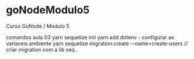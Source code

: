 # goNodeModulo5
Curso GoNode / Modulo 5

comandos aula 03
yarn sequelize init
yarn add dotenv - configurar as variaveis ambiente
yarn sequelize migration:create --name=create-users // criar migration com a lib seq..
